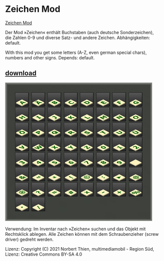 # Zeichen Mod
[Zeichen Mod](https://github.com/mmmsued/zeichen)

Der Mod »Zeichen« enthält Buchstaben (auch deutsche Sonderzeichen), die Zahlen 0-9 und diverse Satz- und andere Zeichen. Abhängigkeiten: default.

With this mod you get some letters (A-Z, even german special chars), numbers and other signs. Depends: default.
## [download](https://github.com/mmmsued/zeichen)

<img src="screenshot.png">

Verwendung:
Im Inventar nach »Zeichen« suchen und das Objekt mit Rechtsklick ablegen. Alle Zeichen können mit dem Schraubenzieher (screw driver) gedreht werden.

Lizenz:
Copyright (C) 2021 Norbert Thien, multimediamobil - Region Süd, Lizenz: Creative Commons BY-SA 4.0
